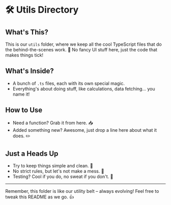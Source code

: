 # 🛠️ Utils Directory

## What's This?

This is our `utils` folder, where we keep all the cool TypeScript files that do the behind-the-scenes work. 🎩 No fancy UI stuff here, just the code that makes things tick!

## What's Inside?

- A bunch of `.ts` files, each with its own special magic.
- Everything's about doing stuff, like calculations, data fetching... you name it!

## How to Use

- Need a function? Grab it from here. 📥
- Added something new? Awesome, just drop a line here about what it does. ✏️

## Just a Heads Up

- Try to keep things simple and clean. 🧹
- No strict rules, but let's not make a mess. 🙈
- Testing? Cool if you do, no sweat if you don't. 🤷

---

Remember, this folder is like our utility belt – always evolving! Feel free to tweak this README as we go. 👍
